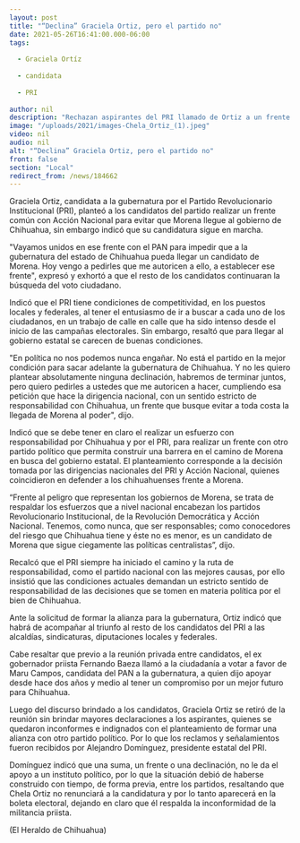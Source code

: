 ```yaml
---
layout: post
title: "“Declina” Graciela Ortiz, pero el partido no"
date: 2021-05-26T16:41:00.000-06:00
tags:
  
  - Graciela Ortíz
  
  - candidata
  
  - PRI
  
author: nil
description: "Rechazan aspirantes del PRI llamado de Ortiz a un frente común con Maru Campos por la gubernatura"
image: "/uploads/2021/images-Chela_Ortiz_(1).jpeg"
video: nil
audio: nil
alt: "“Declina” Graciela Ortiz, pero el partido no"
front: false
section: "Local"
redirect_from: /news/184662
---
```


Graciela Ortiz, candidata a la gubernatura por el Partido Revolucionario Institucional (PRI), planteó a los candidatos del partido realizar un frente común con Acción Nacional para evitar que Morena llegue al gobierno de Chihuahua, sin embargo indicó que su candidatura sigue en marcha.

"Vayamos unidos en ese frente con el PAN para impedir que a la gubernatura del estado de Chihuahua pueda llegar un candidato de Morena. Hoy vengo a pedirles que me autoricen a ello, a establecer ese frente", expresó y exhortó a que el resto de los candidatos continuaran la búsqueda del voto ciudadano.

Indicó que el PRI tiene condiciones de competitividad, en los puestos locales y federales, al tener el entusiasmo de ir a buscar a cada uno de los ciudadanos, en un trabajo de calle en calle que ha sido intenso desde el inicio de las campañas electorales. Sin embargo, resaltó que para llegar al gobierno estatal se carecen de buenas condiciones.

"En política no nos podemos nunca engañar. No está el partido en la mejor condición para sacar adelante la gubernatura de Chihuahua. Y no les quiero plantear absolutamente ninguna declinación, habremos de terminar juntos, pero quiero pedirles a ustedes que me autoricen a hacer, cumpliendo esa petición que hace la dirigencia nacional, con un sentido estricto de responsabilidad con Chihuahua, un frente que busque evitar a toda costa la llegada de Morena al poder", dijo.

Indicó que se debe tener en claro el realizar un esfuerzo con responsabilidad por Chihuahua y por el PRI, para realizar un frente con otro partido político que permita construir una barrera en el camino de Morena en busca del gobierno estatal. El planteamiento corresponde a la decisión tomada por las dirigencias nacionales del PRI y Acción Nacional, quienes coincidieron en defender a los chihuahuenses frente a Morena.

“Frente al peligro que representan los gobiernos de Morena, se trata de respaldar los esfuerzos que a nivel nacional encabezan los partidos Revolucionario Institucional, de la Revolución Democrática y Acción Nacional. Tenemos, como nunca, que ser responsables; como conocedores del riesgo que Chihuahua tiene y éste no es menor, es un candidato de Morena que sigue ciegamente las políticas centralistas”, dijo.

Recalcó que el PRI siempre ha iniciado el camino y la ruta de responsabilidad, como el partido nacional con las mejores causas, por ello insistió que las condiciones actuales demandan un estricto sentido de responsabilidad de las decisiones que se tomen en materia política por el bien de Chihuahua.

Ante la solicitud de formar la alianza para la gubernatura, Ortiz indicó que habrá de acompañar al triunfo al resto de los candidatos del PRI a las alcaldías, sindicaturas, diputaciones locales y federales.

Cabe resaltar que previo a la reunión privada entre candidatos, el ex gobernador priista Fernando Baeza llamó a la ciudadanía a votar a favor de Maru Campos, candidata del PAN a la gubernatura, a quien dijo apoyar desde hace dos años y medio al tener un compromiso por un mejor futuro para Chihuahua.

Luego del discurso brindado a los candidatos, Graciela Ortiz se retiró de la reunión sin brindar mayores declaraciones a los aspirantes, quienes se quedaron inconformes e indignados con el planteamiento de formar una alianza con otro partido político. Por lo que los reclamos y señalamientos fueron recibidos por Alejandro Domínguez, presidente estatal del PRI.

Domínguez indicó que una suma, un frente o una declinación, no le da el apoyo a un instituto político, por lo que la situación debió de haberse construido con tiempo, de forma previa, entre los partidos, resaltando que Chela Ortiz no renunciará a la candidatura y por lo tanto aparecerá en la boleta electoral, dejando en claro que él respalda la inconformidad de la militancia priista.

(El Heraldo de Chihuahua)